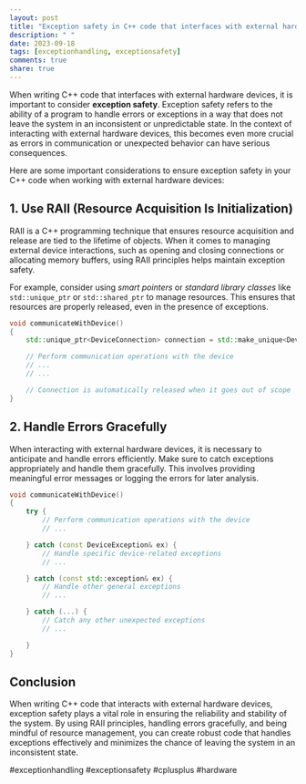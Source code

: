 ```yaml
---
layout: post
title: "Exception safety in C++ code that interfaces with external hardware devices"
description: " "
date: 2023-09-18
tags: [exceptionhandling, exceptionsafety]
comments: true
share: true
---
```


When writing C++ code that interfaces with external hardware devices, it is important to consider **exception safety**. Exception safety refers to the ability of a program to handle errors or exceptions in a way that does not leave the system in an inconsistent or unpredictable state. In the context of interacting with external hardware devices, this becomes even more crucial as errors in communication or unexpected behavior can have serious consequences.

Here are some important considerations to ensure exception safety in your C++ code when working with external hardware devices:

## 1. Use RAII (Resource Acquisition Is Initialization)

RAII is a C++ programming technique that ensures resource acquisition and release are tied to the lifetime of objects. When it comes to managing external device interactions, such as opening and closing connections or allocating memory buffers, using RAII principles helps maintain exception safety.

For example, consider using *smart pointers* or *standard library classes* like `std::unique_ptr` or `std::shared_ptr` to manage resources. This ensures that resources are properly released, even in the presence of exceptions.

```cpp
void communicateWithDevice()
{
    std::unique_ptr<DeviceConnection> connection = std::make_unique<DeviceConnection>();

    // Perform communication operations with the device
    // ...
    // ...

    // Connection is automatically released when it goes out of scope
}
```

## 2. Handle Errors Gracefully

When interacting with external hardware devices, it is necessary to anticipate and handle errors efficiently. Make sure to catch exceptions appropriately and handle them gracefully. This involves providing meaningful error messages or logging the errors for later analysis.

```cpp
void communicateWithDevice()
{
    try {
        // Perform communication operations with the device
        // ...

    } catch (const DeviceException& ex) {
        // Handle specific device-related exceptions
        // ...

    } catch (const std::exception& ex) {
        // Handle other general exceptions
        // ...

    } catch (...) {
        // Catch any other unexpected exceptions
        // ...

    }
}
```

## Conclusion

When writing C++ code that interacts with external hardware devices, exception safety plays a vital role in ensuring the reliability and stability of the system. By using RAII principles, handling errors gracefully, and being mindful of resource management, you can create robust code that handles exceptions effectively and minimizes the chance of leaving the system in an inconsistent state.

#exceptionhandling #exceptionsafety #cplusplus #hardware